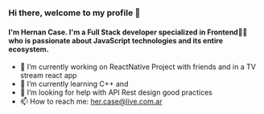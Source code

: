 ### Hi there, welcome to my profile 👋

#### I'm Hernan Case. I'm a Full Stack developer specialized in Frontend👨‍💻 who is passionate about JavaScript technologies and its entire ecosystem.

- 🔭 I’m currently working on ReactNative Project with friends and in a TV stream react app
- 🌱 I’m currently learning C++ and 
- 🤔 I’m looking for help with API Rest design good practices
- 📫 How to reach me: her.case@live.com.ar

<!--
**hercase/hercase** is a ✨ _special_ ✨ repository because its `README.md` (this file) appears on your GitHub profile.

Here are some ideas to get you started:

- 🔭 I’m currently working on ...
- 🌱 I’m currently learning ...
- 👯 I’m looking to collaborate on ...
- 🤔 I’m looking for help with ...
- 💬 Ask me about ...
- 📫 How to reach me: ...
- 😄 Pronouns: ...
- ⚡ Fun fact: ...
-->
